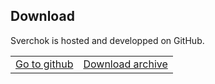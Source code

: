 ## Download

Sverchok is hosted and developped on GitHub.

<table class="sv_table_download">
  <tr>
    <td class="sv_table-elem">
        <a href="https://github.com/nortikin/sverchok/">
        Go to github</a></td>
    <td class="sv_table-elem">
        <a href="https://github.com/nortikin/sverchok/archive/master.zip">
        Download archive</a></td>
  </tr>
</table>
